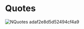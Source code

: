 # Quotes
![NQuotes adaf2e8d5d52494cf4a9](https://github.com/youssefMoJo/Quotes/assets/48146406/dd3ee93b-1fbb-43a0-8a35-8943ea4504fe)
